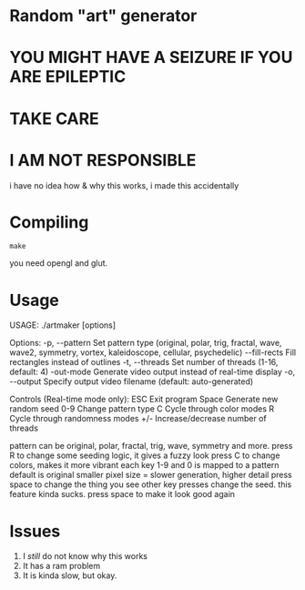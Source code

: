 # Random "art" generator
# YOU MIGHT HAVE A SEIZURE IF YOU ARE EPILEPTIC 
# TAKE CARE
# I AM NOT RESPONSIBLE

i have no idea how & why this works, i made this accidentally

# Compiling
 ~~~
 make
 ~~~
you need opengl and glut. 
# Usage

USAGE: ./artmaker <width> <height> <pixelsize> [options]

Options:
  -p, --pattern <type>   Set pattern type (original, polar, trig, fractal, wave, wave2, symmetry,
                         vortex, kaleidoscope, cellular, psychedelic)
  --fill-rects           Fill rectangles instead of outlines
  -t, --threads <num>    Set number of threads (1-16, default: 4)
  -out-mode <sec> <fps>  Generate video output instead of real-time display
  -o, --output <file>    Specify output video filename (default: auto-generated)

Controls (Real-time mode only):
  ESC                    Exit program
  Space                  Generate new random seed
  0-9                    Change pattern type
  C                      Cycle through color modes
  R                      Cycle through randomness modes
  +/-                    Increase/decrease number of threads


pattern can be original, polar, fractal, trig, wave, symmetry and more. 
press R to change some seeding logic, it gives a fuzzy look
press C to change colors, makes it more vibrant
each key 1-9 and 0 is mapped to a pattern
default is original
smaller pixel size = slower generation, higher detail
press space to change the thing you see
other key presses change the seed. this feature kinda sucks. 
press space to make it look good again

# Issues
1. I *still* do not know why this works
2. It has a ram problem
3. It is kinda slow, but okay. 

